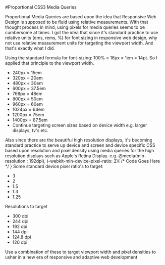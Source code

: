 #Proportional CSS3 Media Queries

Proportional Media Queries are based upon the idea that Responsive Web Design is supposed to be fluid using relative measurements. With that thought process in mind, using pixels for media queries seems to be cumbersome at times. I got the idea that since it's standard practice to use relative units (ems, rems, %) for font sizing in responsive web design, why not use relative measurement units for targeting the viewport width. And that's exactly what I did. 

Using the standard formula for font-sizing: 100% = 16px = 1em = 14pt.
So I applied that principle to the viewport width.
  * 240px = 15em
  * 320px = 20em
  * 480px = 30em
  * 600px = 37.5em
  * 768px = 48em
  * 800px = 50em
  * 960px = 60em
  * 1024px = 64em
  * 1200px = 75em
  * 1400px = 87.5em
  * Continue targeting screen sizes based on device width e.g. larger displays, tv's etc. 

Also since there are the beautiful high resolution displays, it's becoming standard practice to serve up device and screen and device specific CSS based upon resolution and pixel density using media queries for the high resolution displays such as Apple's Retina Display. 
 e.g. @media(min-resolution : 192dpi), (-webkit-min-device-pixel-ratio: 2){
      /* Code Goes Here */
      }
Some standard device pixel ratio's to target:
  * 3
  * 2
  * 1.5
  * 1.3
  * 1.25

Resolutions to target
  * 300 dpi
  * 244 dpi
  * 192 dpi
  * 144 dpi
  * 124.8 dpi
  * 120 dpi

Use a combination of these to target viewport width and pixel densities to usher in a new era of responsive and adaptive web development
